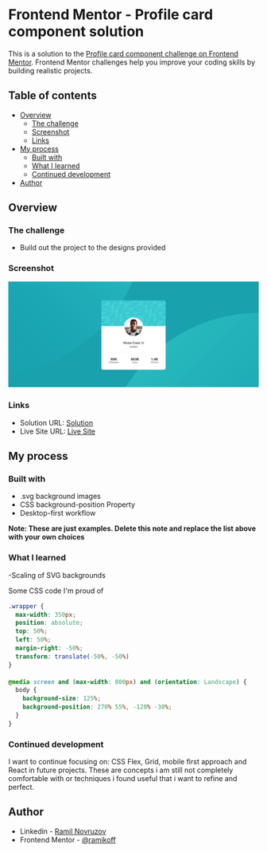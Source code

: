 # Frontend Mentor - Profile card component solution

This is a solution to the [Profile card component challenge on Frontend Mentor](https://www.frontendmentor.io/challenges/profile-card-component-cfArpWshJ). Frontend Mentor challenges help you improve your coding skills by building realistic projects. 

## Table of contents

- [Overview](#overview)
  - [The challenge](#the-challenge)
  - [Screenshot](#screenshot)
  - [Links](#links)
- [My process](#my-process)
  - [Built with](#built-with)
  - [What I learned](#what-i-learned)
  - [Continued development](#continued-development)
- [Author](#author)


## Overview

### The challenge

- Build out the project to the designs provided

### Screenshot

![](./screenshot.jpg)



### Links

- Solution URL: [Solution](https://www.frontendmentor.io/solutions/profilecardcomponentmain-html-css-YncF_lD9-)
- Live Site URL: [Live Site](https://ramikoff.github.io/profile-card-component-main/)

## My process

### Built with

- .svg background images
- CSS background-position Property
- Desktop-first workflow



**Note: These are just examples. Delete this note and replace the list above with your own choices**

### What I learned

-Scaling of SVG backgrounds


Some CSS code I'm proud of

```css
.wrapper {
  max-width: 350px;
  position: absolute;
  top: 50%;
  left: 50%;
  margin-right: -50%;
  transform: translate(-50%, -50%)
}

@media screen and (max-width: 800px) and (orientation: Landscape) {
  body {
    background-size: 125%;
    background-position: 270% 55%, -120% -30%;
  }
}

```


### Continued development

I want to continue focusing on: CSS Flex, Grid, mobile first approach and React in future projects. These are concepts i am still not completely comfortable with or techniques i found useful that i want to refine and perfect.



## Author

- Linkedin - [Ramil Novruzov](https://www.linkedin.com/in/ramilnovruzov/)
- Frontend Mentor - [@ramikoff](https://www.frontendmentor.io/profile/ramikoff)



